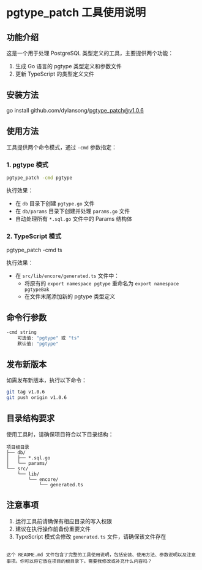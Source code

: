 # pgtype_patch 工具使用说明

## 功能介绍
这是一个用于处理 PostgreSQL 类型定义的工具，主要提供两个功能：
1. 生成 Go 语言的 pgtype 类型定义和参数文件
2. 更新 TypeScript 的类型定义文件

## 安装方法

go install github.com/dylansong/pgtype_patch@v1.0.6

## 使用方法
工具提供两个命令模式，通过 `-cmd` 参数指定：

### 1. pgtype 模式


```bash
pgtype_patch -cmd pgtype
```


执行效果：
- 在 `db` 目录下创建 `pgtype.go` 文件
- 在 `db/params` 目录下创建并处理 `params.go` 文件
- 自动处理所有 `*.sql.go` 文件中的 Params 结构体

### 2. TypeScript 模式

pgtype_patch -cmd ts


执行效果：
- 在 `src/lib/encore/generated.ts` 文件中：
  - 将原有的 `export namespace pgtype` 重命名为 `export namespace pgtypeBak`
  - 在文件末尾添加新的 pgtype 类型定义

## 命令行参数

```bash
-cmd string
    可选值: "pgtype" 或 "ts"
    默认值: "pgtype"
```


## 发布新版本
如需发布新版本，执行以下命令：

```bash
git tag v1.0.6
git push origin v1.0.6
```


## 目录结构要求
使用工具时，请确保项目符合以下目录结构：
```
项目根目录
├── db/
│   ├── *.sql.go
│   └── params/
└── src/
    └── lib/
        └── encore/
            └── generated.ts
```


## 注意事项
1. 运行工具前请确保有相应目录的写入权限
2. 建议在执行操作前备份重要文件
3. TypeScript 模式会修改 `generated.ts` 文件，请确保该文件存在
```

这个 README.md 文件包含了完整的工具使用说明，包括安装、使用方法、参数说明以及注意事项。你可以将它放在项目的根目录下。需要我修改或补充什么内容吗？


